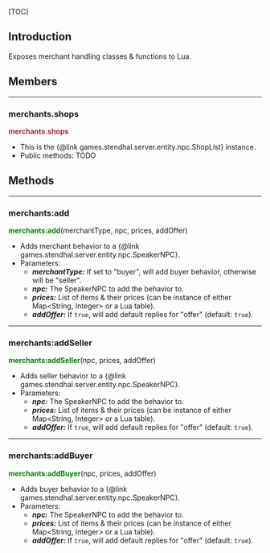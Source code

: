 
[TOC]

## Introduction

Exposes merchant handling classes & functions to Lua.

## Members

---
### merchants.shops
<span style="color:brown; font-weight:bold;">merchants.shops</span>

- This is the {@link games.stendhal.server.entity.npc.ShopList} instance.
- Public methods: TODO

## Methods

---
### merchants:add
<span style="color:green; font-weight:bold;">merchants:add</span>(merchantType, npc, prices, addOffer)

- Adds merchant behavior to a {@link games.stendhal.server.entity.npc.SpeakerNPC}.
- Parameters:
    - ***merchantType:*** If set to "buyer", will add buyer behavior, otherwise will be "seller".
    - ***npc:*** The SpeakerNPC to add the behavior to.
    - ***prices:*** List of items & their prices (can be instance of either Map<String, Integer> or a Lua table).
    - ***addOffer:*** If <code>true</code>, will add default replies for "offer" (default: <code>true</code>).

---
### merchants:addSeller
<span style="color:green; font-weight:bold;">merchants:addSeller</span>(npc, prices, addOffer)

- Adds seller behavior to a {@link games.stendhal.server.entity.npc.SpeakerNPC}.
- Parameters:
    - ***npc:*** The SpeakerNPC to add the behavior to.
    - ***prices:*** List of items & their prices (can be instance of either Map<String, Integer> or a Lua table).
    - ***addOffer:*** If <code>true</code>, will add default replies for "offer" (default: <code>true</code>).

---
### merchants:addBuyer
<span style="color:green; font-weight:bold;">merchants:addBuyer</span>(npc, prices, addOffer)

- Adds buyer behavior to a {@link games.stendhal.server.entity.npc.SpeakerNPC}.
- Parameters:
    - ***npc:*** The SpeakerNPC to add the behavior to.
    - ***prices:*** List of items & their prices (can be instance of either Map<String, Integer> or a Lua table).
    - ***addOffer:*** If <code>true</code>, will add default replies for "offer" (default: <code>true</code>).
